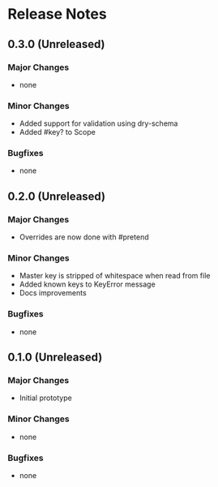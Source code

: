 # Release Notes

## 0.3.0 (Unreleased)

### Major Changes

* none

### Minor Changes

* Added support for validation using dry-schema
* Added #key? to Scope

### Bugfixes

* none

## 0.2.0 (Unreleased)

### Major Changes

* Overrides are now done with #pretend

### Minor Changes

* Master key is stripped of whitespace when read from file
* Added known keys to KeyError message
* Docs improvements

### Bugfixes

* none

## 0.1.0 (Unreleased)

### Major Changes

* Initial prototype

### Minor Changes

* none

### Bugfixes

* none
